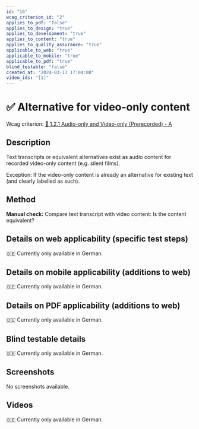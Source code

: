 ```yaml
---
id: "16"
wcag_criterion_id: "2"
applies_to_pdf: "false"
applies_to_design: "true"
applies_to_development: "true"
applies_to_content: "true"
applies_to_quality_assurance: "true"
applicable_to_web: "true"
applicable_to_mobile: "true"
applicable_to_pdf: "true"
blind_testable: "false"
created_at: "2024-03-13 17:04:08"
video_ids: "[1]"
---
```


# ✅ Alternative for video-only content

Wcag criterion: [📜 1.2.1 Audio-only and Video-only (Prerecorded) - A](..)

## Description

Text transcripts or equivalent alternatives exist as audio content for recorded video-only content (e.g. silent films).

Exception: If the video-only content is already an alternative for existing text (and clearly labelled as such).

## Method

**Manual check:** Compare text transcript with video content: Is the content equivalent?

## Details on web applicability (specific test steps)

🇩🇪 Currently only available in German.

## Details on mobile applicability (additions to web)

🇩🇪 Currently only available in German.

## Details on PDF applicability (additions to web)

🇩🇪 Currently only available in German.

## Blind testable details

🇩🇪 Currently only available in German.

## Screenshots

No screenshots available.

## Videos

🇩🇪 Currently only available in German.
